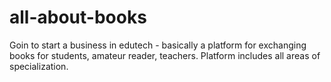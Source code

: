 # all-about-books
Goin to start a business in edutech - basically a platform for exchanging books for students, amateur reader, teachers. Platform includes all areas of specialization. 

